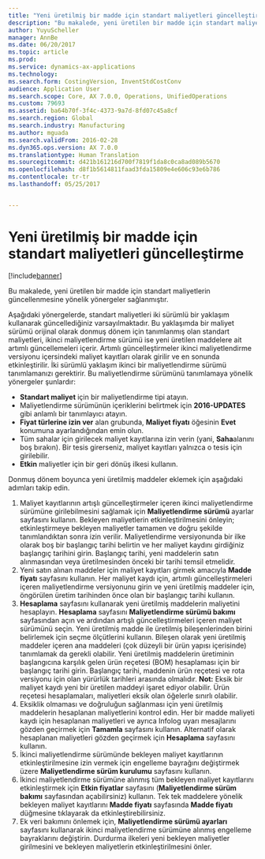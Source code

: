 ```yaml
---
title: "Yeni üretilmiş bir madde için standart maliyetleri güncelleştirme"
description: "Bu makalede, yeni üretilen bir madde için standart maliyetlerin güncellenmesine yönelik yönergeler sağlanmıştır."
author: YuyuScheller
manager: AnnBe
ms.date: 06/20/2017
ms.topic: article
ms.prod: 
ms.service: dynamics-ax-applications
ms.technology: 
ms.search.form: CostingVersion, InventStdCostConv
audience: Application User
ms.search.scope: Core, AX 7.0.0, Operations, UnifiedOperations
ms.custom: 79693
ms.assetid: ba64b70f-3f4c-4373-9a7d-8fd07c45a8cf
ms.search.region: Global
ms.search.industry: Manufacturing
ms.author: mguada
ms.search.validFrom: 2016-02-28
ms.dyn365.ops.version: AX 7.0.0
ms.translationtype: Human Translation
ms.sourcegitcommit: d421b161216d700f7819f1da8c0ca8ad089b5670
ms.openlocfilehash: d8f1b5614811faad3fda15809e4e606c93e6b786
ms.contentlocale: tr-tr
ms.lasthandoff: 05/25/2017


---
```


# <a name="update-standard-costs-for-a-new-manufactured-item"></a>Yeni üretilmiş bir madde için standart maliyetleri güncelleştirme

[!include[banner](../includes/banner.md)]


Bu makalede, yeni üretilen bir madde için standart maliyetlerin güncellenmesine yönelik yönergeler sağlanmıştır. 

Aşağıdaki yönergelerde, standart maliyetleri iki sürümlü bir yaklaşım kullanarak güncellediğiniz varsayılmaktadır. Bu yaklaşımda bir maliyet sürümü orijinal olarak donmuş dönem için tanımlanmış olan standart maliyetleri, ikinci maliyetlendirme sürümü ise yeni üretilen maddelere ait artımlı güncellemeleri içerir. Artımlı güncelleştirmeler ikinci maliyetlendirme versiyonu içersindeki maliyet kayıtları olarak girilir ve en sonunda etkinleştirilir. İki sürümlü yaklaşım ikinci bir maliyetlendirme sürümü tanımlamanızı gerektirir. Bu maliyetlendirme sürümünü tanımlamaya yönelik yönergeler şunlardır:

-   **Standart maliyet** için bir maliyetlendirme tipi atayın.
-   Maliyetlendirme sürümünün içeriklerini belirtmek için **2016-UPDATES** gibi anlamlı bir tanımlayıcı atayın.
-   **Fiyat türlerine izin ver** alan grubunda, **Maliyet fiyatı** öğesinin **Evet** konumuna ayarlandığından emin olun.
-   Tüm sahalar için girilecek maliyet kayıtlarına izin verin (yani, **Saha**alanını boş bırakın). Bir tesis girerseniz, maliyet kayıtları yalnızca o tesis için girilebilir.
-   **Etkin** maliyetler için bir geri dönüş ilkesi kullanın.

Donmuş dönem boyunca yeni üretilmiş maddeler eklemek için aşağıdaki adımları takip edin.

1.  Maliyet kayıtlarının artışlı güncelleştirmeler içeren ikinci maliyetlendirme sürümüne girilebilmesini sağlamak için **Maliyetlendirme sürümü** ayarlar sayfasını kullanın. Bekleyen maliyetlerin etkinleştirilmesini önleyin; etkinleştirmeye bekleyen maliyetler tamamen ve doğru şekilde tanımlandıktan sonra izin verilir. Maliyetlendirme versiyonunda bir ilke olarak boş bir başlangıç tarihi belirtin ve her maliyet kaydını girdiğiniz başlangıç tarihini girin. Başlangıç tarihi, yeni maddelerin satın alınmasından veya üretilmesinden önceki bir tarihi temsil etmelidir.
2.  Yeni satın alınan maddeler için maliyet kayıtları girmek amacıyla **Madde fiyatı** sayfasını kullanın. Her maliyet kaydı için, artımlı güncelleştirmeleri içeren maliyetlendirme versiyonunu girin ve yeni üretilmiş maddeler için, öngörülen üretim tarihinden önce olan bir başlangıç tarihi kullanın.
3.  **Hesaplama** sayfasını kullanarak yeni üretilmiş maddelerin maliyetini hesaplayın. **Hesaplama** sayfasını **Maliyetlendirme sürümü bakımı** sayfasından açın ve ardından artışlı güncelleştirmeleri içeren maliyet sürümünü seçin. Yeni üretilmiş madde ile üretilmiş bileşenlerinden birini belirlemek için seçme ölçütlerini kullanın. Bileşen olarak yeni üretilmiş maddeler içeren ana maddeleri (çok düzeyli bir ürün yapısı içerisinde) tanımlamak da gerekli olabilir. Yeni üretilmiş maddelerin üretiminin başlangıcına karşılık gelen ürün reçetesi (BOM) hesaplaması için bir başlangıç tarihi girin. Başlangıç tarihi, maddenin ürün reçetesi ve rota versiyonu için olan yürürlük tarihleri arasında olmalıdır. **Not:** Eksik bir maliyet kaydı yeni bir üretilen maddeyi işaret ediyor olabilir. Ürün reçetesi hesaplamaları, maliyetleri eksik olan öğelerle sınırlı olabilir.
4.  Eksiklik olmaması ve doğruluğun sağlanması için yeni üretilmiş maddelerin hesaplanan maliyetlerini kontrol edin. Her bir madde maliyeti kaydı için hesaplanan maliyetleri ve ayrıca Infolog uyarı mesajlarını gözden geçirmek için **Tamamla** sayfasını kullanın. Alternatif olarak hesaplanan maliyetleri gözden geçirmek için **Hesaplama** sayfasını kullanın.
5.  İkinci maliyetlendirme sürümünde bekleyen maliyet kayıtlarının etkinleştirilmesine izin vermek için engelleme bayrağını değiştirmek üzere **Maliyetlendirme sürüm kurulumu** sayfasını kullanın.
6.  İkinci maliyetlendirme sürümüne alınmış tüm bekleyen maliyet kayıtlarını etkinleştirmek için **Etkin fiyatlar** sayfasını (**Maliyetlendirme sürüm bakımı** sayfasından açabilirsiniz) kullanın. Tek tek maddelere yönelik bekleyen maliyet kayıtlarını **Madde fiyatı** sayfasında **Madde fiyatı** düğmesine tıklayarak da etkinleştirebilirsiniz.
7.  Ek veri bakımını önlemek için, **Maliyetlendirme sürümü ayarları** sayfasını kullanarak ikinci maliyetlendirme sürümüne alınmış engelleme bayraklarını değiştirin. Durdurma ilkeleri yeni bekleyen maliyetler girilmesini ve bekleyen maliyetlerin etkinleştirilmesini önler.





